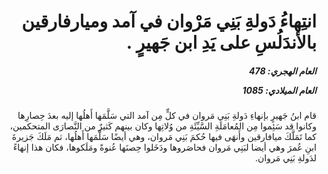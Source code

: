 <h1 dir="rtl">انتِهاءُ دَولةِ بَنِي مَرْوان في آمد وميارفارقين بالأندَلُسِ على يَدِ ابن جَهيرٍ .</h1>

<h5 dir="rtl">العام الهجري:  478

العام الميلادي: 1085

</h5>

<p dir="rtl">قام ابنُ جَهيرٍ بإنهاءِ دَولةِ بَنِي مَروان في كلٍّ مِن آمد التي سَلَّمَها أَهلُها إليه بعدَ حِصارِها وكانوا قد سَئِموا مِن المُعامَلَةِ السَّيِّئَةِ من وُلاتِها وكان بينهم كَثيرٌ من النَّصارَى المتحكمين، كما تَمَلَّكَ ميافارقين وأَنهَى فيها حُكمَ بَنِي مَروان، وهي أيضًا سَلَّمَها أَهلُها، ثم مَلَكَ جَزيرةَ ابنِ عُمرَ وهي أيضا لبَنِي مَروان فحاصَروها ودَخَلوا حِصنَها عُنوةً ومَلَكوها، فكان هذا إنهاءً لدَولةِ بَنِي مَروان.</p></br>
